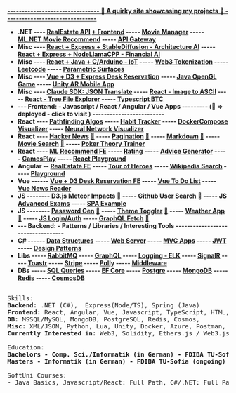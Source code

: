 **[ -------------------------------- 🔗 A quirky site showcasing my projects 🔗 --------------------------------  ](https://ivaaak.github.io/Portfolio/)**
- **.NET ---- [RealEstate API](https://github.com/ivaaak/ASP.NET-RealEstate) [+ Frontend](https://github.com/ivaaak/RealEstate-FE) ----- [Movie Manager](https://github.com/ivaaak/ASP.NET-MovieManager) ----- [ML.NET Movie Recommend](https://github.com/ivaaak/ML-MovieRecommend) ----- [API Gateway](https://github.com/ivaaak/.NET-Ocelot-API-Gateway)**
- **Misc ----  [React + Express + StableDiffusion - Architecture AI](https://github.com/ivaaak/ArchAI) ----- [React + Express + NodeLlamaCPP - Financial AI](https://github.com/ivaaak/FinAI)**
- **Misc ----  [React + Java + C/Arduino - IoT](https://github.com/ivaaak/KeepersOfTheGate) ----- [Web3 Tokenization](https://github.com/ivaaak/Web3-Tokenization) ----- [Leetcode](https://github.com/ivaaak/Leetcode-Typescript) ----- [Parametric Surfaces](https://github.com/ivaaak/Parametric-Surfaces)**
- **Misc ----  [Vue + D3 + Express Desk Reservation](https://github.com/ivaaak/D3-Express-Floorplan-App) ----- [Java OpenGL Game](https://github.com/ivaaak/Java-OpenGL-Game) ----- [Unity AR Mobile App](https://github.com/ivaaak/Unity/tree/main/AR%20Furniture%20Test)**
- **Misc ----  [Claude SDK: JSON Translate](https://github.com/ivaaak/JSON-Translator) ----- [React - Image to ASCII](https://github.com/ivaaak/React-Image-To-ASCII) ----- [React - Tree File Explorer](https://github.com/ivaaak/file-explorer) ----- [Typescript BTC](https://github.com/ivaaak/Bitcoin-Typescript)**
- **--- Frontend: - Javascript / React / Angular / Vue Apps --------- (🔗 => deployed - click to visit ) -------------------------**
- **React ---- [Pathfinding Algos](https://github.com/ivaaak/React-Pathfinding-Visualization) ----- [Habit Tracker](https://github.com/ivaaak/habGIT) ----- [DockerCompose Visualizer](https://github.com/ivaaak/DockerCompose-Visualizer) ----- [Neural Network Visualizer](https://github.com/ivaaak/React-Neural-Network-Visualization)**
- **React ---- [Hacker News](https://github.com/ivaaak/React-Hacker-News) [🔗](https://ivaaak.github.io/React-Hacker-News/) ----- [Pagination](https://github.com/ivaaak/React-Pagination-Github) [🔗](https://ivaaak.github.io/React-Pagination-Github/) ----- [Markdown](https://github.com/ivaaak/React-Markdown-Preview) [🔗](https://ivaaak.github.io/React-Markdown-Preview/)  ----- [Movie Search](https://github.com/ivaaak/React-MovieSearch-SPA) [🔗](https://ivaaak.github.io/React-MovieSearch-SPA/) ----- [Poker Theory Trainer](https://github.com/ivaaak/React-PokerTrainer)**
- **React ---- [ML Recommend FE](https://github.com/ivaaak/ML-MovieRecommend/tree/main/MovieRecommend.Web) ----- [Rating](https://github.com/ivaaak/React-Rating-Component) ----- [Advice Generator](https://github.com/ivaaak/React-Advice-Generator) ----- [GamesPlay](https://github.com/ivaaak/React-Games-Play) ----- [React Playground](https://github.com/ivaaak/React-Playground)**
- **Angular -- [RealEstate FE](https://github.com/ivaaak/RealEstate-FE) ----- [Tour of Heroes](https://github.com/ivaaak/Angular-Tour-Of-Heroes) ----- [Wikipedia Search](https://github.com/ivaaak/Angular-Wikipedia-Reader) ----- [Playground](https://github.com/ivaaak/Angular-Playground)**
- **Vue ------ [Vue + D3 Desk Reservation FE](https://github.com/ivaaak/D3-Express-Floorplan-App) ----- [Vue To Do List](https://github.com/ivaaak/VueJS-To-Do-List) ----- [Vue News Reader](https://github.com/ivaaak/Vue.js-News-Reader)**
- **JS -------- [D3.js Meteor Impacts](https://github.com/ivaaak/JS-D3-Map-Meteor-Impacts) [🔗](https://ivaaak.github.io/JS-D3-Map-Meteor-Impacts/) ----- [Github User Search](https://github.com/ivaaak/JS-Github-User-Search)   [🔗](https://ivaaak.github.io/JS-Github-User-Search/)  -----  [JS Advanced Exams](https://github.com/ivaaak/JS-Advanced-Exams) ----- [SPA Example](https://github.com/ivaaak/JS-SPA-Demo/)** 
- **JS -------- [Password Gen](https://github.com/ivaaak/JS-Password-generator)  [🔗](https://ivaaak.github.io/JS-Password-generator/) ----- [Theme Toggler](https://github.com/ivaaak/JS-Theme-Toggle) [🔗](https://ivaaak.github.io/JS-Theme-Toggle/) ----- [Weather App](https://github.com/ivaaak/JS-Weather-App)  [🔗](https://ivaaak.github.io/JS-Weather-App/) ----- [JS Login/Auth](https://github.com/ivaaak/JS-Login-Auth) ----- [GraphQL Fetch](https://github.com/ivaaak/GraphQL-Demo/tree/main/JS%20GraphQL%20Client%20Fetch)  [🔗](https://ivaaak.github.io/GraphQL-Demo/)**
- **--- Backend: - Patterns / Libraries / Interesting Tools  ----------------------------------**
- **C# ------  [Data Structures](https://github.com/ivaaak/CSharp-Data-Structures) ----- [Web Server](https://github.com/ivaaak/CSharp-Web-Server/tree/main/HTTP%20Server%20Basic) ----- [MVC Apps](https://github.com/ivaaak/CSharp-Web-Server) ----- [JWT](https://github.com/ivaaak/JWT-Auth/tree/main/.NET%20JWT%20Auth%20Demo) ----- [Design Patterns](https://github.com/ivaaak/CSharp-Design-Patterns)**
- **Libs ----- [RabbitMQ](https://github.com/ivaaak/CSharp-RabbitMQ) ----- [GraphQL](https://github.com/ivaaak/GraphQL-Api-Demo) ----- [Logging - ELK](https://github.com/ivaaak/CSharp-ElasticSearch-Kibana) ----- [SignalR](https://github.com/ivaaak/SignalR-Demo) ----- [Toastr](https://github.com/ivaaak/.NET-Toastr-Demo)  ----- [Stripe](https://github.com/ivaaak/.NET-Stripe-API-Demo)  -----  [Polly](https://github.com/ivaaak/CSharp-Polly-Request-Response) ----- [Middleware](https://github.com/ivaaak/.NET-Middlewares)**
- **DBs  ----- [SQL Queries](https://github.com/ivaaak/MS-SQL) ----- [EF Core](https://github.com/ivaaak/CSharp-DB-EF-Core-Projects) ----- [Postgre](https://github.com/ivaaak/CSharp-PostgreSQL-Repo-Demo) ----- [MongoDB](https://github.com/ivaaak/CSharp-MongoDB-Demo) ----- [Redis](https://github.com/ivaaak/CSharp-Redis-Demo) ----- [CosmosDB](https://github.com/ivaaak/CSharp-Cosmos-DB-Demo)**

<pre>

Skills:
<b>Backend:</b> .NET (C#),  Express(Node/TS), Spring (Java)
<b>Frontend:</b> React, Angular, Vue, Javascript, TypeScript, HTML, CSS/SCSS, Bootstrap
<b>DB:</b> MSSQL/MySQL, MongoDB, PostgreSQL, Redis, Cosmos, 
<b>Misc:</b> XML/JSON, Python, Lua, Unity, Docker, Azure, Postman, RabbitMQ, Sharepoint
<b>Currently Interested in:</b> Web3, Solidity, Ethers.js / Web3.js, LLMs / Transformers

Education:
<b>Bachelors - Comp. Sci./Informatik (in German) - FDIBA TU-Sofia</b>
<b>Masters - Informatik (in German) - FDIBA TU-Sofia (ongoing)</b>

SoftUni Courses: 
- Java Basics, Javascript/React: Full Path, C#/.NET: Full Path, Databases
</pre>
